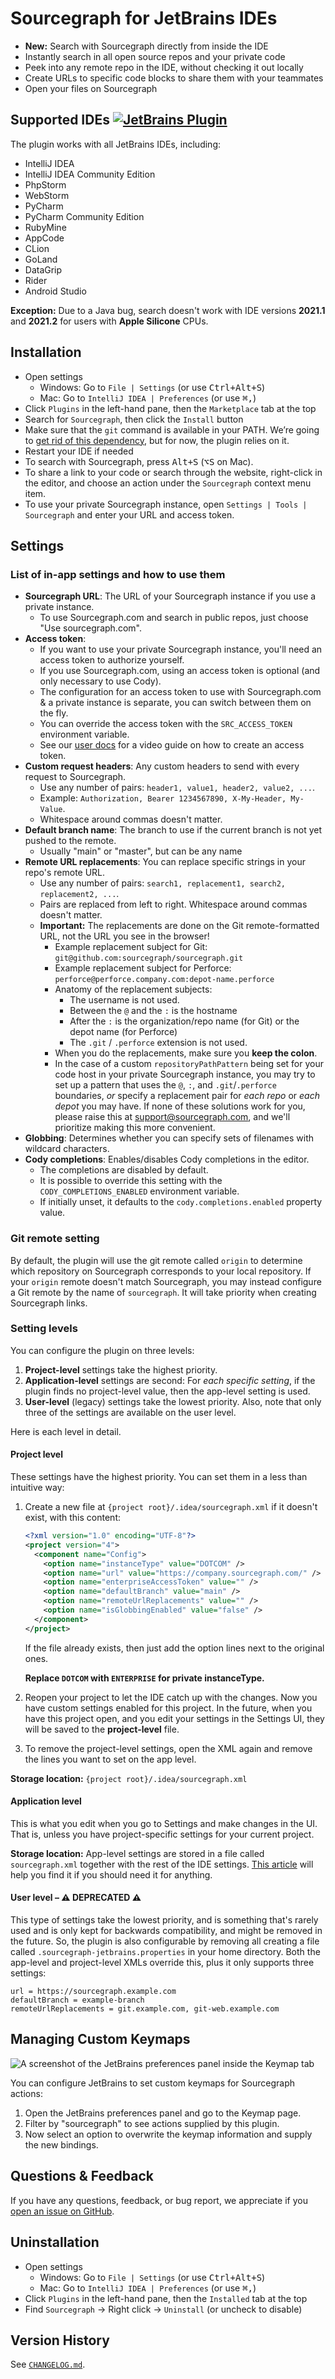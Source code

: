 <!-- Plugin description -->

# Sourcegraph for JetBrains IDEs

- **New:** Search with Sourcegraph directly from inside the IDE
- Instantly search in all open source repos and your private code
- Peek into any remote repo in the IDE, without checking it out locally
- Create URLs to specific code blocks to share them with your teammates
- Open your files on Sourcegraph

<!-- Plugin description end -->

## Supported IDEs [![JetBrains Plugin](https://img.shields.io/badge/JetBrains-Sourcegraph-green.svg)](https://plugins.jetbrains.com/plugin/9682-sourcegraph)

The plugin works with all JetBrains IDEs, including:

- IntelliJ IDEA
- IntelliJ IDEA Community Edition
- PhpStorm
- WebStorm
- PyCharm
- PyCharm Community Edition
- RubyMine
- AppCode
- CLion
- GoLand
- DataGrip
- Rider
- Android Studio

**Exception:** Due to a Java bug, search doesn't work with IDE versions **2021.1** and **2021.2** for users with **Apple Silicone** CPUs.

## Installation

- Open settings
  - Windows: Go to `File | Settings` (or use <kbd>Ctrl+Alt+S</kbd>)
  - Mac: Go to `IntelliJ IDEA | Preferences` (or use <kbd>⌘,</kbd>)
- Click `Plugins` in the left-hand pane, then the `Marketplace` tab at the top
- Search for `Sourcegraph`, then click the `Install` button
- Make sure that the `git` command is available in your PATH. We’re going
  to [get rid of this dependency](https://github.com/sourcegraph/sourcegraph/issues/40452), but for now, the plugin
  relies on it.
- Restart your IDE if needed
- To search with Sourcegraph, press <kbd>Alt+S</kbd> (<kbd>⌥S</kbd> on Mac).
- To share a link to your code or search through the website, right-click in the editor, and choose an action under
  the `Sourcegraph` context menu item.
- To use your private Sourcegraph instance, open `Settings | Tools | Sourcegraph` and enter your URL and access token.

## Settings

### List of in-app settings and how to use them

- **Sourcegraph URL**: The URL of your Sourcegraph instance if you use a private instance.
  - To use Sourcegraph.com and search in public repos, just choose "Use sourcegraph.com".
- **Access token**:
  - If you want to use your private Sourcegraph instance, you'll need an access token to authorize
    yourself.
  - If you use Sourcegraph.com, using an access token is optional (and only necessary to use Cody).
  - The configuration for an access token to use with Sourcegraph.com & a private instance is separate,
    you can switch between them on the fly.
  - You can override the access token with the `SRC_ACCESS_TOKEN` environment variable.
  - See our [user docs](https://docs.sourcegraph.com/cli/how-tos/creating_an_access_token) for a video guide on how to
    create an access token.
- **Custom request headers**: Any custom headers to send with every request to Sourcegraph.
  - Use any number of pairs: `header1, value1, header2, value2, ...`.
  - Example: `Authorization, Bearer 1234567890, X-My-Header, My-Value`.
  - Whitespace around commas doesn't matter.
- **Default branch name**: The branch to use if the current branch is not yet pushed to the remote.
  - Usually "main" or "master", but can be any name
- **Remote URL replacements**: You can replace specific strings in your repo's remote URL.
  - Use any number of pairs: `search1, replacement1, search2, replacement2, ...`.
  - Pairs are replaced from left to right. Whitespace around commas doesn't matter.
  - **Important:** The replacements are done on the Git remote-formatted URL, not the URL you see in the browser!
    - Example replacement subject for Git: `git@github.com:sourcegraph/sourcegraph.git`
    - Example replacement subject for Perforce: `perforce@perforce.company.com:depot-name.perforce`
    - Anatomy of the replacement subjects:
      - The username is not used.
      - Between the `@` and the `:` is the hostname
      - After the `:` is the organization/repo name (for Git) or the depot name (for Perforce)
      - The `.git` / `.perforce` extension is not used.
    - When you do the replacements, make sure you **keep the colon**.
    - In the case of a custom `repositoryPathPattern` being set for your code host in your private Sourcegraph instance,
      you may try to set up a pattern that uses the `@`, `:`, and `.git`/`.perforce` boundaries, _or_ specify a
      replacement
      pair for _each repo_ or _each depot_ you may have. If none of these solutions work for you, please raise this
      at [support@sourcegraph.com](mailto:support@sourcegraph.com), and we'll prioritize making this more convenient.
- **Globbing**: Determines whether you can specify sets of filenames with wildcard characters.
- **Cody completions**: Enables/disables Cody completions in the editor.
  - The completions are disabled by default.
  - It is possible to override this setting with the `CODY_COMPLETIONS_ENABLED` environment variable.
  - If initially unset, it defaults to the `cody.completions.enabled` property value.

### Git remote setting

By default, the plugin will use the git remote called `origin` to determine which repository on Sourcegraph corresponds
to your local repository. If your `origin` remote doesn't match Sourcegraph, you may instead configure a Git remote by
the name of `sourcegraph`. It will take priority when creating Sourcegraph links.

### Setting levels

You can configure the plugin on three levels:

1. **Project-level** settings take the highest priority.
2. **Application-level** settings are second: For _each specific setting_, if the plugin finds no project-level value,
   then the app-level setting is used.
3. **User-level** (legacy) settings take the lowest priority. Also, note that only three of the settings are available
   on the user level.

Here is each level in detail.

#### Project level

These settings have the highest priority. You can set them in a less than intuitive way:

1. Create a new file at `{project root}/.idea/sourcegraph.xml` if it doesn't exist, with this content:

   ```xml
   <?xml version="1.0" encoding="UTF-8"?>
   <project version="4">
     <component name="Config">
       <option name="instanceType" value="DOTCOM" />
       <option name="url" value="https://company.sourcegraph.com/" />
       <option name="enterpriseAccessToken" value="" />
       <option name="defaultBranch" value="main" />
       <option name="remoteUrlReplacements" value="" />
       <option name="isGlobbingEnabled" value="false" />
     </component>
   </project>
   ```

   If the file already exists, then just add the option lines next to the original ones.

   **Replace `DOTCOM` with `ENTERPRISE` for private instanceType.**

2. Reopen your project to let the IDE catch up with the changes. Now you have custom settings enabled for this project. In the future, when you have this project open, and you edit your settings in the Settings UI, they will be saved to the **project-level** file.
3. To remove the project-level settings, open the XML again and remove the lines you want to set on the app level.

**Storage location:** `{project root}/.idea/sourcegraph.xml`

#### Application level

This is what you edit when you go to Settings and make changes in the UI. That is, unless you have project-specific settings for your current project.

**Storage location:** App-level settings are stored in a file called `sourcegraph.xml` together with the rest of the IDE settings. [This article](https://intellij-support.jetbrains.com/hc/en-us/articles/206544519-Directories-used-by-the-IDE-to-store-settings-caches-plugins-and-logs) will help you find it if you should need it for anything.

#### User level – ⚠️ DEPRECATED ⚠️

This type of settings take the lowest priority, and is something that's rarely used and is only kept for backwards compatibility, and might be removed in the future. So, the plugin is also configurable by removing all creating a file called `.sourcegraph-jetbrains.properties` in your home directory. Both the app-level and project-level XMLs override this, plus it only supports three settings:

```
url = https://sourcegraph.example.com
defaultBranch = example-branch
remoteUrlReplacements = git.example.com, git-web.example.com
```

## Managing Custom Keymaps

![A screenshot of the JetBrains preferences panel inside the Keymap tab](docs/keymaps.png)

You can configure JetBrains to set custom keymaps for Sourcegraph actions:

1. Open the JetBrains preferences panel and go to the Keymap page.
2. Filter by "sourcegraph" to see actions supplied by this plugin.
3. Now select an option to overwrite the keymap information and supply the new bindings.

## Questions & Feedback

If you have any questions, feedback, or bug report, we appreciate if you [open an issue on GitHub](https://github.com/sourcegraph/sourcegraph/issues/new?title=JetBrains:+&labels=jetbrains-ide).

## Uninstallation

- Open settings
  - Windows: Go to `File | Settings` (or use <kbd>Ctrl+Alt+S</kbd>)
  - Mac: Go to `IntelliJ IDEA | Preferences` (or use <kbd>⌘,</kbd>)
- Click `Plugins` in the left-hand pane, then the `Installed` tab at the top
- Find `Sourcegraph` → Right click → `Uninstall` (or uncheck to disable)

## Version History

See [`CHANGELOG.md`](https://github.com/sourcegraph/sourcegraph/blob/main/client/jetbrains/CHANGELOG.md).
